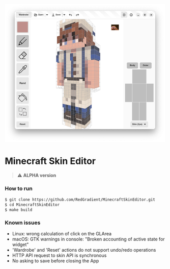 ![MCSkinEditor UI](resources/screenshot-1.png)

# Minecraft Skin Editor
> ⚠️ **ALPHA version**

### How to run
```shell
$ git clone https://github.com/RedGradient/MinecraftSkinEditor.git
$ cd MinecraftSkinEditor
$ make build
```

### Known issues
* Linux: wrong calculation of click on the GLArea
* macOS: GTK warnings in console: "Broken accounting of active state for widget"
* 'Wardrobe' and 'Reset' actions do not support undo/redo operations
* HTTP API request to skin API is synchronous
* No asking to save before closing the App
